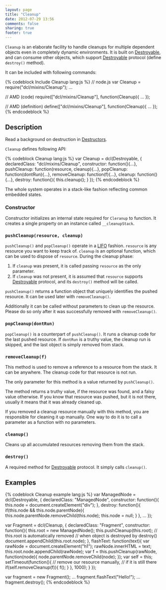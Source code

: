 ```yaml
---
layout: page
title: "Cleanup"
date: 2012-07-29 13:56
comments: false
sharing: true
footer: true
---
```


`Cleanup` is an elaborate facility to handle cleanups for multiple
dependent objects even in completely dynamic environments. It is built on
[Destroyable](/docs/mixins/destroyable), and can consume other objects,
which support [Destroyable](/docs/mixins/destroyable) protocol
(define `destroy()` method).

It can be included with following commands:

{% codeblock Include Cleanup lang:js %}
// node.js
var Cleanup = require("dcl/mixins/Cleanup");
...

// AMD (code)
require(["dcl/mixins/Cleanup"], function(Cleanup){
  ...
});

// AMD (definition)
define(["dcl/mixins/Cleanup"], function(Cleanup){
  ...
});
{% endcodeblock %}

## Description

Read a background on destruction in [Destructors](/docs/general/destructors).

`Cleanup` defines following API:

{% codeblock Cleanup lang:js %}
var Cleanup = dcl(Destroyable, {
  declaredClass: "dcl/mixins/Cleanup",
  constructor: function(){...},
  pushCleanup: function(resource, cleanup){...},
  popCleanup: function(dontRun){...},
  removeCleanup: function(f){...},
  cleanup: function(){...},
  destroy: function(){
    this.cleanup();
  }
});
{% endcodeblock %}

The whole system operates in a stack-like fashion reflecting common embedded states.

### Constructor

Constructor initializes an internal state required for `Cleranup` to function.
It creates a single property on an instance called `__cleanupStack`.

### `pushCleanup(resource, cleanup)`

`pushCleanup()` and `popCleanup()` operate in a [LIFO](http://en.wikipedia.org/wiki/LIFO)
fashion. `resource` is any resource you want to keep track of. `cleanup` is an optional
function, which can be used to dispose of `resource`. During the cleanup phase:

1. If `cleanup` was present, it is called passing `resource` as the only parameter.
2. If `cleanup` was not present, it is assumed that `resource` supports
[Destroyable](/docs/mixins/destroyable) protocol, and its `destroy()` method
will be called.

`pushCleanup()` returns a function object that uniquely identifies the pushed
resource. It can be used later with `removeCleanup()`.

Additionally it can be called without parameters to clean up the resource.
Please do so only after it was successfully removed with `removeCleanup()`.

### `popCleanup(dontRun)`

`popCleanup()` is a counterpart of `pushCleanup()`. It runs a cleanup code for
the last pushed resource. If `dontRun` is a truthy value, the cleanup run is skipped,
and the last object is simply removed from stack.

### `removeCleanup(f)`

This method is used to remove a reference to a resource from the stack. It can be
anywhere. The cleanup code for that resource is not run.

The only parameter for this method is a value returned by `pushCleanup()`.

The method returns a truthy value, if the resource was found, and a falsy value
otherwise. If you know that resource was pushed, but it is not there, usually
it means that it was already cleaned up.

If you removed a cleanup resource manually with this method, you are responsible
for cleaning it up manually. One way to do it is to call a parameter as
a function with no parameters.

### `cleanup()`

Cleans up all accumulated resources removing them from the stack.

### `destroy()`

A required method for [Destroyable](/docs/mixins/destroyable) protocol.
It simply calls `cleanup()`.

## Examples

{% codeblock Cleanup example lang:js %}
var ManagedNode = dcl(Destroyable, {
  declaredClass: "ManagedNode",
  constructor: function(){
    this.node = document.createElement("div");
  },
  destroy: function(){
  	if(this.node && this.node.parentNode){
      this.node.parentNode.removeChild(this.node);
      this.node = null;
    }
  },
  ...
});

var Fragment = dcl(Cleanup, {
  declaredClass: "Fragment",
  constructor: function(){
    this.root = new ManagedNode();
    this.pushCleanup(this.root);
    // this.root is automatically removed
    // when object is destroyed by destroy()
    document.appendChild(this.root.node);
  },
  flashText: function(text){
    var rawNode = document.createElement("h1");
    rawNode.innerHTML = text;
    this.root.node.appendChild(rawNode);
    var f = this.pushCleanup(rawNode, function(node){
      node.parentNode.removeChild(node);
    });
    var self = this;
    setTimeout(function(){
      // remove our resource manually,
      // if it is still there
      if(self.removeCleanup(f)){
        f();
      }
    }, 1000);
  }
});

var fragment = new Fragment();
...
fragment.flashText("Hello!");
...
fragment.destroy();
{% endcodeblock %}
